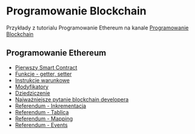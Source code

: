 # Programowanie Blockchain

Przykłady z tutorialu Programowanie Ethereum na kanale [Programowanie Blockchain](https://www.youtube.com/channel/UC4K5yIgxpPGy2laFlGu2WvQ)

## Programowanie Ethereum
* [Pierwszy Smart Contract](https://www.youtube.com/watch?v=W23biL2OyNA)
* [Funkcje - getter, setter](https://youtu.be/Aq-0txq5Lno)
* [Instrukcje warunkowe](https://youtu.be/_rardgKgkXk)
* [Modyfikatory](https://youtu.be/mUwlF2nugfM)
* [Dziedziczenie](https://youtu.be/B3VAUQy2zLs)
* [Najważniejsze pytanie blockchain developera](https://youtu.be/AzV1v6ZTO9g)
* [Referendum - Inkrementacja](https://www.youtube.com/watch?v=EB8OdLE9jTQ)
* [Referendum - Tablica](https://www.youtube.com/watch?v=-uAdbfeOD6M)
* [Referendum - Mapping]()
* [Referendum - Events](https://www.youtube.com/watch?v=S79dS_3gfmk)



